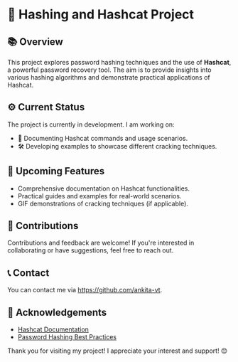 # 🔐 Hashing and Hashcat Project

## 📚 Overview
This project explores password hashing techniques and the use of **Hashcat**, a powerful password recovery tool. The aim is to provide insights into various hashing algorithms and demonstrate practical applications of Hashcat.

## ⚙️ Current Status
The project is currently in development. I am working on:
- 📄 Documenting Hashcat commands and usage scenarios.
- 🛠️ Developing examples to showcase different cracking techniques.

## 🚀 Upcoming Features
- Comprehensive documentation on Hashcat functionalities.
- Practical guides and examples for real-world scenarios.
- GIF demonstrations of cracking techniques (if applicable).

## 🤝 Contributions
Contributions and feedback are welcome! If you're interested in collaborating or have suggestions, feel free to reach out. 

## 📞 Contact
You can contact me via https://github.com/ankita-vt.

## 🙏 Acknowledgements
- [Hashcat Documentation](https://hashcat.net/wiki/doku.php?id=hashcat)
- [Password Hashing Best Practices](https://cheatsheetseries.owasp.org/cheatsheets/Password_Storage_Cheat_Sheet.html)

Thank you for visiting my project! I appreciate your interest and support! 😊
